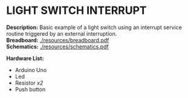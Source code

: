 # LIGHT SWITCH INTERRUPT

__Description:__ Basic example of a light switch using an interrupt service 
routine triggered by an external interruption.\
__Breadboard:__ [./resources/breadboard.pdf](./resources/breadboard.pdf)\
__Schematics:__ [./resources/schematics.pdf](./resources/schematics.pdf)

__Hardware List:__
- Arduino Uno
- Led 
- Resistor *x2*
- Push button
